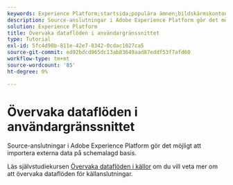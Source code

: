 ```yaml
---
keywords: Experience Platform;startsida;populära ämnen;bildskärmskonton;bildskärmsdataflöden;dataflöden
description: Source-anslutningar i Adobe Experience Platform gör det möjligt att importera externa data på schemalagd basis. I den här självstudiekursen beskrivs hur du visar befintliga dataflöden från arbetsytan Källor.
solution: Experience Platform
title: Övervaka dataflöden i användargränssnittet
type: Tutorial
exl-id: 5fc4d98b-811e-42e7-8342-0cdac1027ca5
source-git-commit: ed92bdcd965dc13ab83649aad87eddf53f7afd60
workflow-type: tm+mt
source-wordcount: '85'
ht-degree: 0%

---
```


# Övervaka dataflöden i användargränssnittet

Source-anslutningar i Adobe Experience Platform gör det möjligt att importera externa data på schemalagd basis.

Läs självstudiekursen [Övervaka dataflöden i källor](../../../dataflows/ui/monitor-sources.md) om du vill veta mer om att övervaka dataflöden för källanslutningar.
